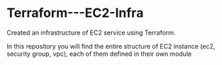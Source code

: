 # Terraform---EC2-Infra
Created an infrastructure of EC2 service using Terraform.

In this repository you will find the entire structure of EC2 instance (ec2, security group, vpc), each of them defined in their own module

